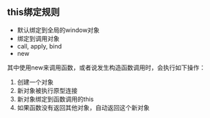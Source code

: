 ## this绑定规则
- 默认绑定到全局的window对象
- 绑定到调用对象
- call, apply, bind
- new

其中使用new来调用函数，或者说发生构造函数调用时，会执行如下操作：
1. 创建一个对象
2. 新对象被执行原型连接
3. 新对象绑定到函数调用的this
4. 如果函数没有返回其他对象，自动返回这个新对象